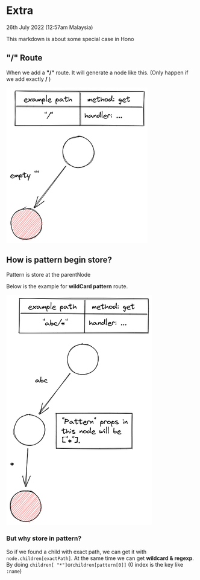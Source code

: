 # Extra

26th July 2022 (12:57am Malaysia)

This markdown is about some special case in Hono

## "/" Route

When we add a **"/"** route. It will generate a node like this. (Only happen if we add exactly **/** )

![slashRoute](./images/slash_route.png "Slash Route")

## How is pattern begin store?

Pattern is store at the parentNode

Below is the example for **wildCard pattern** route.

![patternRoute](./images/wildcard_route.png "Pattern Route")

### But why store in pattern?

So if we found a child with exact path, we can get it with `node.children[exactPath]`. At the same time we can get **wildcard & regexp**. By doing `children[ "*"]`or`children[pattern[0]]` (0 index is the key like `:name`)
